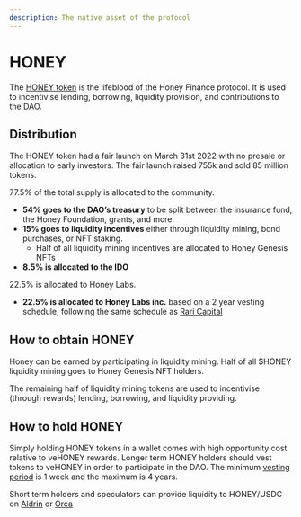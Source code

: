 ```yaml
---
description: The native asset of the protocol
---
```


# HONEY

The [HONEY token](https://solscan.io/token/HonyeYAaTPgKUgQpayL914P6VAqbQZPrbkGMETZvW4iN) is the lifeblood of the Honey Finance protocol. It is used to incentivise lending, borrowing, liquidity provision, and contributions to the DAO.

## Distribution

The HONEY token had a fair launch on March 31st 2022 with no presale or allocation to early investors. The fair launch raised 755k and sold 85 million tokens.

77.5% of the total supply is allocated to the community.

* **54% goes to the DAO’s treasury** to be split between the insurance fund, the Honey Foundation, grants, and more.
* **15% goes to liquidity incentives** either through liquidity mining, bond purchases, or NFT staking.
  * Half of all liquidity mining incentives are allocated to Honey Genesis NFTs
* **8.5% is allocated to the IDO**

22.5% is allocated to Honey Labs.

* **22.5% is allocated to Honey Labs inc.** based on a 2 year vesting schedule, following the same schedule as [Rari Capital](https://medium.com/rari-capital/an-updated-take-on-vesting-8b3aa8c3a902)

## How to obtain HONEY

Honey can be earned by participating in liquidity mining. Half of all $HONEY liquidity mining goes to Honey Genesis NFT holders.

The remaining half of liquidity mining tokens are used to incentivise (through rewards) lending, borrowing, and liquidity providing.

## How to hold HONEY

Simply holding HONEY tokens in a wallet comes with high opportunity cost relative to veHONEY rewards. Longer term HONEY holders should vest tokens to veHONEY in order to participate in the DAO. The minimum [vesting period](vehoney.md) is 1 week and the maximum is 4 years.

Short term holders and speculators can provide liquidity to HONEY/USDC on [Aldrin](https://dex.aldrin.com/pools/Hon...4iN\_USDC) or [Orca](https://www.orca.so/liquidity/browse?tokenMint=HonyeYAaTPgKUgQpayL914P6VAqbQZPrbkGMETZvW4iN)

